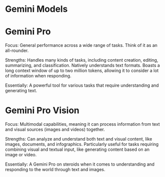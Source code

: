 # Gemini Models

# Gemini Pro

Focus: 
General performance across a wide range of tasks. Think of it as an all-rounder.

Strengths:
Handles many kinds of tasks, including content creation, editing, summarizing, and classification.
Natively understands text formats.
Boasts a long context window of up to two million tokens, allowing it to consider a lot of information when responding.

Essentially:
A powerful tool for various tasks that require understanding and generating text.

# Gemini Pro Vision

Focus: 
Multimodal capabilities, meaning it can process information from text and visual sources (images and videos) together.

Strengths:
Can analyze and understand both text and visual content, like images, documents, and infographics.
Particularly useful for tasks requiring combining visual and textual input, like generating content based on an image or video.

Essentially:
A Gemini Pro on steroids when it comes to understanding and responding to the world through text and images.
